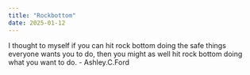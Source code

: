 ```yaml
---
title: "Rockbottom"
date: 2025-01-12
---
```


I thought to myself if you can hit rock bottom doing the safe things everyone wants you to do, then you might as well hit rock bottom doing what you want to do. - Ashley.C.Ford